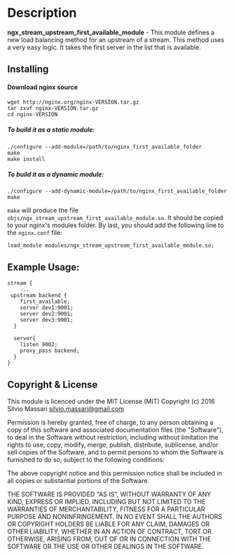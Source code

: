 Description
===========

**ngx_stream_upstream_first_available_module** -  This module defines a new load balancing method for an upstream of a stream. This method uses a very easy logic. It takes the first server in the list that is available.


## Installing

#### Download nginx source
```
wget http://nginx.org/nginx-VERSION.tar.gz
tar zxvf nginx-VERSION.tar.gz
cd nginx-VERSION
```

##### To build it as a static module:
```
./configure --add-module=/path/to/nginx_first_available_folder
make
make install
```

##### To build it as a dynamic module:
```
./configure --add-dynamic-module=/path/to/nginx_first_available_folder
make
```

`make` will produce the file `objs/ngx_stream_upstream_first_available_module.so`. It should be copied to your nginx's modules folder. By last, you should add the following line to the `nginx.conf` file:
```
load_module modules/ngx_stream_upstream_first_available_module.so;
```

## Example Usage:
```
stream {
    ...
 upstream backend {
    first_available;
    server dev1:9001;
    server dev2:9001;
    server dev3:9001;
  }

  server{
    listen 9002;
    proxy_pass backend;
  }
}
```

## Copyright & License

This module is licenced under the MIT License (MIT)
Copyright (c) 2016 Silvio Massari silvio.massari@gmail.com

Permission is hereby granted, free of charge, to any person obtaining a copy of this software and associated documentation files (the "Software"), to deal in the Software without restriction, including without limitation the rights to use, copy, modify, merge, publish, distribute, sublicense, and/or sell copies of the Software, and to permit persons to whom the Software is furnished to do so, subject to the following conditions:

The above copyright notice and this permission notice shall be included in all copies or substantial portions of the Software.

THE SOFTWARE IS PROVIDED "AS IS", WITHOUT WARRANTY OF ANY KIND, EXPRESS OR IMPLIED, INCLUDING BUT NOT LIMITED TO THE WARRANTIES OF MERCHANTABILITY, FITNESS FOR A PARTICULAR PURPOSE AND NONINFRINGEMENT. IN NO EVENT SHALL THE AUTHORS OR COPYRIGHT HOLDERS BE LIABLE FOR ANY CLAIM, DAMAGES OR OTHER LIABILITY, WHETHER IN AN ACTION OF CONTRACT, TORT OR OTHERWISE, ARISING FROM, OUT OF OR IN CONNECTION WITH THE SOFTWARE OR THE USE OR OTHER DEALINGS IN THE SOFTWARE.